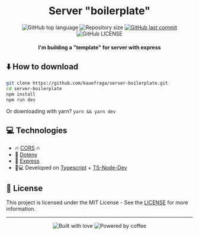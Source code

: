 <h1 align="center">Server "boilerplate"</h1>

<p align="center">
  <img
    alt="GitHub top language"
    src="https://img.shields.io/github/languages/top/kauefraga/server-structure.svg"
  />
  <img
    alt="Repository size"
    src="https://img.shields.io/github/repo-size/kauefraga/server-structure.svg"
  />
  <a href="https://github.com/kauefraga/server-structure/commits/main">
    <img
      alt="GitHub last commit"
      src="https://img.shields.io/github/last-commit/kauefraga/server-structure.svg"
    />
  </a>
  <img
    alt="GitHub LICENSE"
    src="https://img.shields.io/github/license/kauefraga/server-structure.svg"
  />
</p>

<h4 align="center">I'm building a "template" for server with express</h4>

## ⬇️ How to download
```bash
git clone https://github.com/kauefraga/server-boilerplate.git
cd server-boilerplate
npm install
npm run dev
```
Or downloading with yarn? `yarn && yarn dev`

## 💻 Technologies

- 🔥 [CORS](https://www.npmjs.com/package/cors) 🔥
- 🤫 [Dotenv](https://www.npmjs.com/package/dotenv)
- 🔮 [Express](https://expressjs.com)
- 🧑💻 Developed on [Typescript](https://www.typescriptlang.org) + [TS-Node-Dev](https://www.npmjs.com/package/ts-node-dev)

## 📝 License

This project is licensed under the MIT License - See the [LICENSE](https://github.com/kauefraga/server-structure/blob/main/LICENSE) for more information.

---
<div align="center" display="flex">
  <img alt="Built with love" src="https://forthebadge.com/images/badges/built-with-love.svg">
  <img alt="Powered by coffee" src="https://forthebadge.com/images/badges/powered-by-coffee.svg">
</div>
